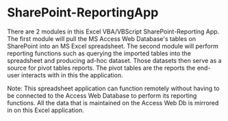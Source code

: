 # SharePoint-ReportingApp
There are 2 modules in this Excel VBA/VBScript SharePoint-Reporting App. The first module will pull the MS Access Web Database's tables on SharePoint into an MS Excel spreadsheet. The second module will perform reporting functions such as querying the imported tables into the spreadsheet and producing ad-hoc dataset. Those datasets then serve as a source for pivot tables reports. The pivot tables are the reports the end-user interacts with in this the application.

Note: This spreadsheet application can function remotely without having to be connected to the Access Web Database to perform its reporting functions. All the data that is maintained on the Access Web Db is mirrored in on this Excel application. 